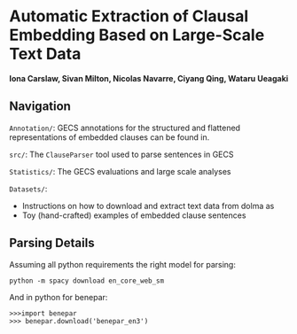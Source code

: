 # Automatic Extraction of Clausal Embedding Based on Large-Scale Text Data

**Iona Carslaw, Sivan Milton, Nicolas Navarre, Ciyang Qing, Wataru Ueagaki**

## Navigation

`Annotation/`: GECS annotations for the structured and flattened representations of embedded clauses can be found in.

`src/`: The `ClauseParser` tool used to parse sentences in GECS 

`Statistics/`: The GECS evaluations and large scale analyses

`Datasets/`: 
- Instructions on how to download and extract text data from dolma as 
- Toy (hand-crafted) examples of embedded clause sentences

## Parsing Details

Assuming all python requirements the right model for parsing:

```
python -m spacy download en_core_web_sm
```

And in python for benepar:
```
>>>import benepar
>>> benepar.download('benepar_en3')
```
